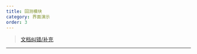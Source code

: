 ```yaml
---
title: 回测模块
category: 界面演示
order: 3
---
```


> [文档纠错/补充](https://github.com/dumengru/docs_vnpy/tree/master/docs/_docs)

---
